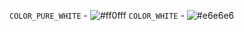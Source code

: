 `COLOR_PURE_WHITE` - ![#ff0fff](https://placehold.it/15/ff0fff/000000?text=+) 
`COLOR_WHITE` - ![#e6e6e6](https://placehold.it/15/e6e6e6/000000?text=+) 
